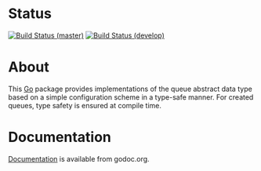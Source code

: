 # Status

[![Build Status (master)](https://travis-ci.org/TheCount/go-queues.svg?branch=master)](https://travis-ci.org/TheCount/go-queues)
[![Build Status (develop)](https://travis-ci.org/TheCount/go-queues.svg?branch=develop)](https://travis-ci.org/TheCount/go-queues)

# About

This [Go](https://golang.org) package provides implementations
of the queue abstract data type
based on a simple configuration scheme in a type-safe manner.
For created queues, type safety is ensured at compile time.

# Documentation

[Documentation](https://godoc.org/github.com/TheCount/go-queues/queue) is
available from godoc.org.
